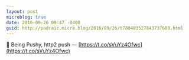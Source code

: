 ```yaml
---
layout: post
microblog: true
date: 2016-09-26 09:47 -0400
guid: http://padraic.micro.blog/2016/09/26/t780403527843737600.html
---
```

🔗 Being Pushy, http2 push — [https://t.co/sVuYz4Ofwc](https://t.co/sVuYz4Ofwc)
